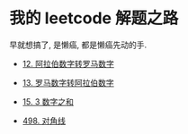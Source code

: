 # 我的 leetcode 解题之路

早就想搞了, 是懒癌, 都是懒癌先动的手.

+ [12. 阿拉伯数字转罗马数字](0012.integer-to-roman)

+ [13. 罗马数字转阿拉伯数字](0013.roman-to-integer)

+ [15. 3 数字之和](0015.3-sum)

+ [498. 对角线](0498.diagonal-traverse)
